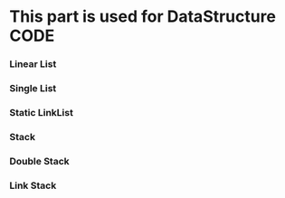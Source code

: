# This part is used for DataStructure CODE
### Linear List
### Single List
### Static LinkList
### Stack
### Double Stack
### Link Stack